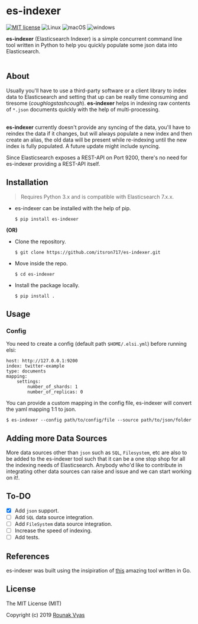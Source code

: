 # es-indexer
[![MIT license](https://img.shields.io/badge/License-MIT-blue.svg)](https://lbesson.mit-license.org/)
![Linux](https://img.shields.io/badge/Supports-Linux-green.svg)
![macOS](https://img.shields.io/badge/Supports-macOS-green.svg)
![windows](https://img.shields.io/badge/Supports-windows-green.svg)

**es-indexer** (Elasticsearch Indexer) is a simple concurrent command line tool written in Python to help you quickly populate some json data into Elasticsearch. <br><br>

## About

Usually you'll have to use a third-party software or a client library to index data to Elasticsearch and setting that up can be really time consuming and tiresome (*cough*_logstash_*cough*). **es-indexer** helps in indexing raw contents of `*.json` documents quickly with the help of multi-processing. <br><br>

**es-indexer** currently doesn't provide any syncing of the data, you'll have to reindex the data if it changes, but will always populate a new index and then create an alias, the old data will be present while re-indexing until the new index is fully populated. A future update might include syncing. <br>

Since Elasticsearch exposes a REST-API on Port 9200, there's no need for es-indexer providing a REST-API itself.

## Installation

> Requires Python 3.x and is compatible with Elasticsearch 7.x.x.

* es-indexer can be installed with the help of pip.
  ```
  $ pip install es-indexer
  ```
**(OR)**

* Clone the repository.
  ```
  $ git clone https://github.com/itsron717/es-indexer.git
  ```

* Move inside the repo.
  ```
  $ cd es-indexer
  ```

* Install the package locally.
  ```
  $ pip install .
  ```

## Usage
### Config
You need to create a config (default path `$HOME/.elsi.yml`) before running elsi:

    host: http://127.0.0.1:9200
    index: twitter-example
    type: documents
    mapping:
        settings:
            number_of_shards: 1
            number_of_replicas: 0
            
You can provide a custom mapping in the config file, es-indexer will convert the yaml mapping 1:1 to json.
```
$ es-indexer --config path/to/config/file --source path/to/json/folder
```

## Adding more Data Sources
More data sources other than `json` such as `SQL`, `Filesystem`, etc are also to be added to the es-indexer tool such that it can be a one stop shop for all the indexing needs of Elasticsearch. Anybody who'd like to contribute in integrating other data sources can raise and issue and we can start working on it!. 

## To-DO
- [x] Add `json` support.
- [ ] Add `SQL` data source integration.
- [ ] Add `FileSystem` data source integration.
- [ ] Increase the speed of indexing.
- [ ] Add tests.

## References

es-indexer was built using the insipiration of [this](https://github.com/arkste/elsi) amazing tool written in Go.

## License
 
The MIT License (MIT)

Copyright (c) 2019 [Rounak Vyas](https://www.linkedin.com/in/itsron143/)
